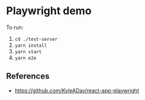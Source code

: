 # Playwright demo

To run:

1. `cd ./test-server`
2. `yarn install`
3. `yarn start`
4. `yarn e2e`

## References

- https://github.com/KyleADay/react-app-playwright
